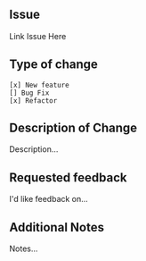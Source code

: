 ## Issue

Link Issue Here
    
## Type of change

    [x] New feature
    [] Bug Fix
    [x] Refactor

## Description of Change

Description...
    
## Requested feedback

I'd like feedback on...


## Additional Notes

Notes...
